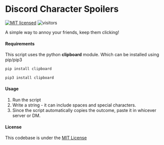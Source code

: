 # Discord Character Spoilers
[![MIT licensed](https://img.shields.io/badge/license-MIT-brightgreen.svg)](LICENSE) ![visitors](https://visitor-badge.glitch.me/badge?page_id=olivialejon.discord-spoilers)

A simple way to annoy your friends, keep them clicking!

#### Requirements
This script uses the python **clipboard** module. Which can be installed using pip/pip3 <br/>
```bash
pip install clipboard
```

```bash
pip3 install clipboard
``` 
#### Usage
1. Run the script
2. Write a string - it can include spaces and special characters.
3. Since the script automatically copies the outcome, paste it in whicever server or DM.

#### License
This codebase is under the <a href="https://github.com/olivialeijon/discord-spoilers/blob/main/LICENSE">MIT License</a>

